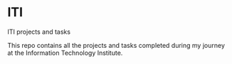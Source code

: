 # ITI
ITI projects and tasks 

This repo contains all the projects and tasks completed during my journey at the Information Technology Institute.
